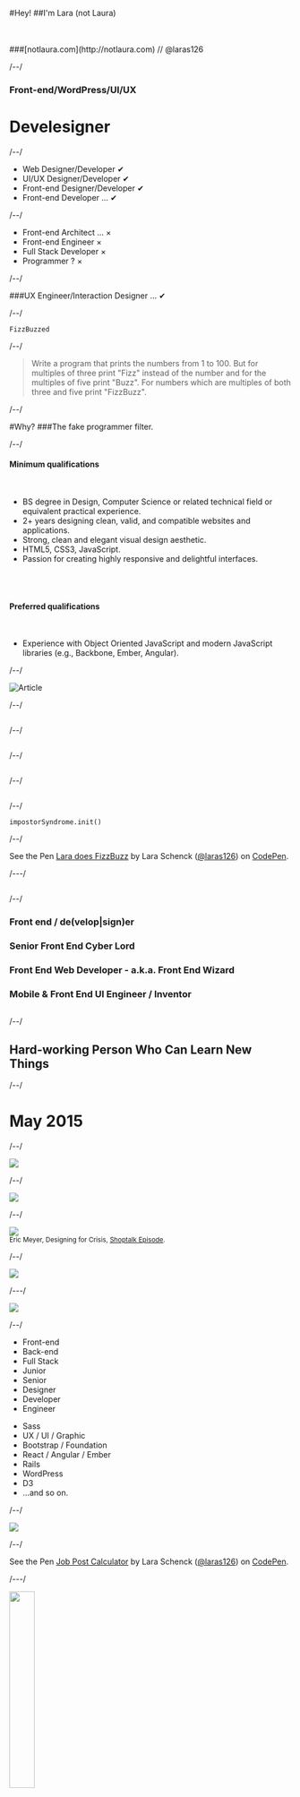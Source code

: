 
#<span class="fragment">Hey!</span>
##<span class="fragment">I'm <span class="special">Lara</span></span> <span class="fragment">(not Laura)</span>

<br>
<br>
###<span class="fragment">[notlaura.com](http://notlaura.com) <span class="grey">//</span> @laras126</span>

/--/

### Front-end/WordPress/UI/UX
# Develesigner

/--/

<ul class="unstyle-list bigger bold">
	<li>Web Designer/Developer <span class="fragment success">&#10004;</span></li>
	<li class="fragment">UI/UX Designer/Developer <span class="fragment success">&#10004;</span></li>
	<li class="fragment">Front-end Designer/Developer <span class="fragment success">&#10004;</span></li>
	<li class="fragment">Front-end Developer <span class="fragment">...</span> <span class="fragment success">&#10004;</span></li>
</ul>

/--/

<ul class="unstyle-list bigger bold">
	<li class="fragment">Front-end Architect <span class="fragment">... </span> <span class="fragment danger">&times;</span></li>
	<li class="fragment">Front-end Engineer <span class="fragment danger">&times;</span></li>
	<li class="fragment">Full Stack Developer <span class="fragment danger">&times;</span></li>
	<li class="fragment">Programmer <span class="fragment">?</span> <span class="fragment danger">&times;</span></li>
</ul>

/--/

###UX Engineer/Interaction Designer ... <span class="fragment success">&#10004;</span>

/--/

<code class="text-center big fragment">FizzBuzzed</code>

/--/

<blockquote>Write a program that prints the numbers from 1 to 100. But for multiples of three print "Fizz" instead of the number and for the multiples of five print "Buzz". For numbers which are multiples of both three and five print "FizzBuzz".</blockquote>

/--/

#Why?
###<span class="fragment">The <span class="special">fake</span> programmer filter.</span>


/--/

<div class="wrapper">

<h4 class="text-left">Minimum qualifications</h4>
<br>
<ul>
	<li>BS degree in Design, Computer Science or related technical field or equivalent practical experience.</li>
	<li>2+ years designing clean, valid, and compatible websites and applications.</li>
	<li>Strong, clean and elegant visual design aesthetic.</li>
	<li><span class="danger">HTML5, CSS3, JavaScript</span>.</li>
	<li>Passion for creating highly responsive and delightful interfaces.</li>
</ul>
<br>
<br>

<h4 class="text-left">Preferred qualifications</h4>
<br>
<ul>
	<li><span class="danger">Experience with</span> Object Oriented JavaScript and modern JavaScript libraries (e.g., Backbone, Ember, Angular).</li>
</ul>
</div>


/--/

![Article](img/article.png)

/--/

<img src="img/stephy-comment.png" class="unstyle-img" alt="">

/--/

<img src="img/pedro-comment.png" class="unstyle-img" alt="">

/--/

<img src="img/duncan-comment.png" class="unstyle-img" alt="">

/--/

<img src="img/rprogramming.png" alt="" class="unstyle-img fragment">

/--/

<code class="big">impostorSyndrome.init()</code>

/--/

<div class="fragment wrapper">
<p data-height="500" data-theme-id="18756" data-slug-hash="waGNgG" data-default-tab="result" data-user="laras126" class='codepen'>See the Pen <a href='http://codepen.io/laras126/pen/waGNgG/'>Lara does FizzBuzz</a> by Lara Schenck (<a href='http://codepen.io/laras126'>@laras126</a>) on <a href='http://codepen.io'>CodePen</a>.</p>
<script async src="//assets.codepen.io/assets/embed/ei.js"></script>
</div>

/---/

<img src="img/name-tag.png" alt="" class="unstyle-img">

/--/

<h3 class="stack fragment">Front end / de(velop|sign)er</h3>
<h3 class="stack fragment">Senior Front End Cyber Lord</h3>
<h3 class="fragment">Front End Web Developer - a.k.a. Front End Wizard</h3>
<h3 class="fragment">Mobile & Front End UI Engineer / Inventor</h3>
<img class="unstyle-img fragment" src="img/stackoverflow-careers.png" alt="">

/--/

<div class="wrapper">
<h2 class="fragment">Hard-working Person Who Can Learn New Things</h2>
</div>

/--/

<h1>May <span class="special" data-transition="slide-in fade-out">2015</span></h1>

/--/

<img src="img/scrubs.jpg">

/--/

<img src="img/atticus.jpg">

/--/

<img src="img/eric-meyer.png">
<br><small>Eric Meyer, Designing for Crisis, <a href="http://shoptalkshow.com/episodes/161-with-eric-meyer/">Shoptalk Episode</a>.</small>

/--/

<img src="img/codenotsurgery.png" class="unstyle-img fragment">

/---/

<img src="img/trump-words.png">

/--/

<div class="sixcol first">
	<ul class="unstyle-list">
		<li class="fragment">Front-end</li>
		<li class="fragment">Back-end</li>
		<li class="fragment grey">Full Stack</li>
		<li class="fragment">Junior</li>
		<li class="fragment">Senior</li>
		<li class="fragment">Designer</li>
		<li class="fragment">Developer</li>
		<li class="fragment grey">Engineer</li>
	</ul>
</div>
<div class="sixcol first">
	<ul class="unstyle-list">
		<li class="fragment">Sass</li>
		<li class="fragment">UX / UI / Graphic</li>
		<li class="fragment">Bootstrap / Foundation</li>
		<li class="fragment">React / Angular / Ember</li>
		<li class="fragment">Rails</li>
		<li class="fragment">WordPress</li>
		<li class="fragment">D3</li>
		<li class="fragment">...and so on.</li>
	</ul>
</div>

/--/

<img class="unstyle-img fragment" src="img/myersbriggs.png">

/--/

<div class="wrapper">
	<p data-height="600" data-theme-id="18756" data-slug-hash="zGEgVP" data-default-tab="result" data-user="laras126" class='codepen'>See the Pen <a href='http://codepen.io/laras126/pen/zGEgVP/'>Job Post Calculator</a> by Lara Schenck (<a href='http://codepen.io/laras126'>@laras126</a>) on <a href='http://codepen.io'>CodePen</a>.</p>
	<script async src="//assets.codepen.io/assets/embed/ei.js"></script>
</div>

/---/

<img class="unstyle-img fragment" data-fragment-index="2" style="width: 30%;" src="img/red-pen.jpg">
<h2 class="fragment" data-fragment-index="1">Next Steps</h2>
<p class="fragment">(also unconference)</p>
/--/

#Thanks!

###<span class="fragment">[notlaura.com](http://notlaura.com) <span class="grey">//</span> @laras126</span>


